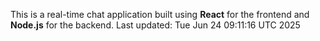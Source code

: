 This is a real-time chat application built using **React** for the frontend and **Node.js** for the backend.
Last updated: Tue Jun 24 09:11:16 UTC 2025
